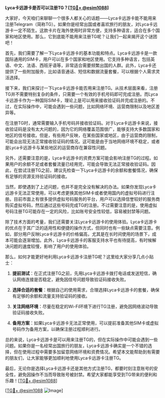 **Lyca卡远游卡是否可以注册TG？[[TG💪+ @esim1088](https://t.me/s/esim1088)]**

大家好，今天咱们来聊聊一个很多人都关心的话题——Lyca卡远游卡能不能用来注册Telegram（简称TG）。如果你是经常出国或者喜欢旅行的朋友，对Lyca卡远游卡一定不陌生。这款卡片在海外使用时非常方便，支持多种语言，适合在多个国家和地区使用。那么，它到底能不能用来注册TG呢？让我们一起来揭开这个谜团吧！

首先，我们需要了解一下Lyca卡远游卡的基本功能和特点。Lyca卡远游卡是一款国际通用的SIM卡，用户可以在多个国家和地区使用。它支持多种语言，包括英语、中文、法语、西班牙语等，非常适合需要频繁出国的人群。此外，Lyca卡还提供了一些附加服务，比如语音通话、短信和数据流量套餐，可以根据个人需求灵活选择。

接下来，我们来探讨一下Lyca卡远游卡能否用来注册TG。从技术层面来看，注册TG并不需要特别复杂的条件，只需要一个有效的手机号码即可完成注册。而Lyca卡远游卡作为一种国际SIM卡，理论上是可以用来接收验证码并完成注册的。不过，在实际操作中，可能会遇到一些问题，比如网络环境、运营商限制以及地区差异等。

在注册TG时，通常需要输入手机号码并接收验证码。对于Lyca卡远游卡来说，接收验证码是没有太大问题的，因为它的网络覆盖范围很广，能够支持大多数国家和地区的信号接收。但是，有些用户反映，在某些国家或地区，由于运营商的限制，可能会出现无法正常接收验证码的情况。这可能是由于当地网络环境不稳定，或者是Lyca卡远游卡与某些地区的运营商存在兼容性问题。

另外，还需要注意的是，Lyca卡远游卡的资费方案可能会影响注册TG的过程。如果用户的余额不足或者套餐流量已经用完，可能会导致无法正常接收验证码。因此，在尝试注册TG之前，建议先检查一下Lyca卡远游卡的余额和套餐情况，确保有足够的资源支持验证码的接收。

当然，即使遇到了上述问题，也并不是完全没有解决的办法。如果你发现Lyca卡远游卡无法正常使用，可以考虑更换其他SIM卡或者使用国内的虚拟号码进行注册。目前市面上有很多提供虚拟号码服务的平台，用户可以选择信誉较好的服务商购买虚拟号码，然后通过这些号码完成TG的注册。不过需要注意的是，使用虚拟号码注册TG可能存在一定的风险，比如账号安全性较低，容易被封禁等问题。

除了技术方面的考量，我们还需要关注Lyca卡远游卡的使用体验。Lyca卡远游卡的优点在于其广泛的适用性和便捷的操作方式，但同时也有一些缺点需要注意。例如，部分用户反映Lyca卡远游卡的价格偏高，尤其是在长时间使用的场景下，成本可能会逐渐增加。此外，Lyca卡远游卡的客服支持水平也有待提高，有时候解决问题的速度较慢，影响了用户的使用体验。

那么，如何才能更好地利用Lyca卡远游卡注册TG呢？这里给大家分享几点小贴士：

1. **提前测试**：在正式注册TG之前，先用Lyca卡远游卡拨打电话或发送短信，确认网络连接是否稳定，避免因信号问题导致验证码接收失败。
   
2. **选择合适的套餐**：根据自己的使用需求，合理选择Lyca卡远游卡的套餐，确保有足够的余额和流量支持验证码的接收。

3. **关注网络环境**：尽量在稳定的Wi-Fi环境下进行TG注册，避免因网络波动导致验证码接收失败。

4. **备用方案**：如果Lyca卡远游卡无法正常使用，可以提前准备其他SIM卡或虚拟号码作为备用方案，以确保注册过程顺利进行。

总的来说，Lyca卡远游卡是可以用来注册TG的，但在实际操作中可能会遇到一些问题。如果你是一名经常出国旅行的朋友，Lyca卡远游卡确实是一个不错的选择，但在使用过程中需要多加留意网络环境和资费情况。希望本文能帮助到有需要的朋友们，让大家能够更加顺利地使用Lyca卡远游卡注册TG。

最后，无论你是选择Lyca卡远游卡还是其他方式注册TG，都要时刻注意账号的安全性，避免因操作不当而导致账号被封禁。希望大家都能享受到TG带来的便利和乐趣！[[TG💪+ @esim1088](https://t.me/s/esim1088)]

[[TG💪+ @esim1088](https://t.me/s/esim1088) ![Image](https://i.postimg.cc/4NQfJmqS/Snipaste-2025-05-13-00-14-12.png)]